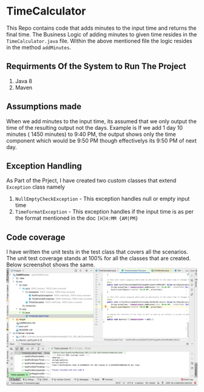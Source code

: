# TimeCalculator

This Repo contains code that adds minutes to the input time and returns the final time. The Business Logic of adding minutes to given time
resides in the `TimeCalculator.java` file. Within the above mentioned
file the logic resides in the method `addMinutes`. 

## Requirments Of the System to Run The Project
1. Java 8
2. Maven

## Assumptions made
When we add minutes to the input time, its assumed that we only output
the time of the resulting output not the days. Example is If we add 1 day 10 minutes ( 1450 minutes) to 9:40 PM, the output
shows only the time component which would be 9:50 PM though effectivelys its 9:50 PM of next day. 
## Exception Handling
As Part of the Prject, I have created two custom classes that extend `Exception` class namely 
1) `NullEmptyCheckException`  - This exception handles null or empty input time
2) `TimeFormatException` - This exception handles if the input time is as per the format mentioned in the doc ``[H]H:MM {AM|PM}``

## Code coverage

I have written the unit tests in the test class that covers all the scenarios. The unit
test coverage stands at 100% for all the classes that are created. Below screenshot shows
the same.
![Unit Test Coverage](src/main/resources/CodeCoverage_screenshot.png?raw=true )
